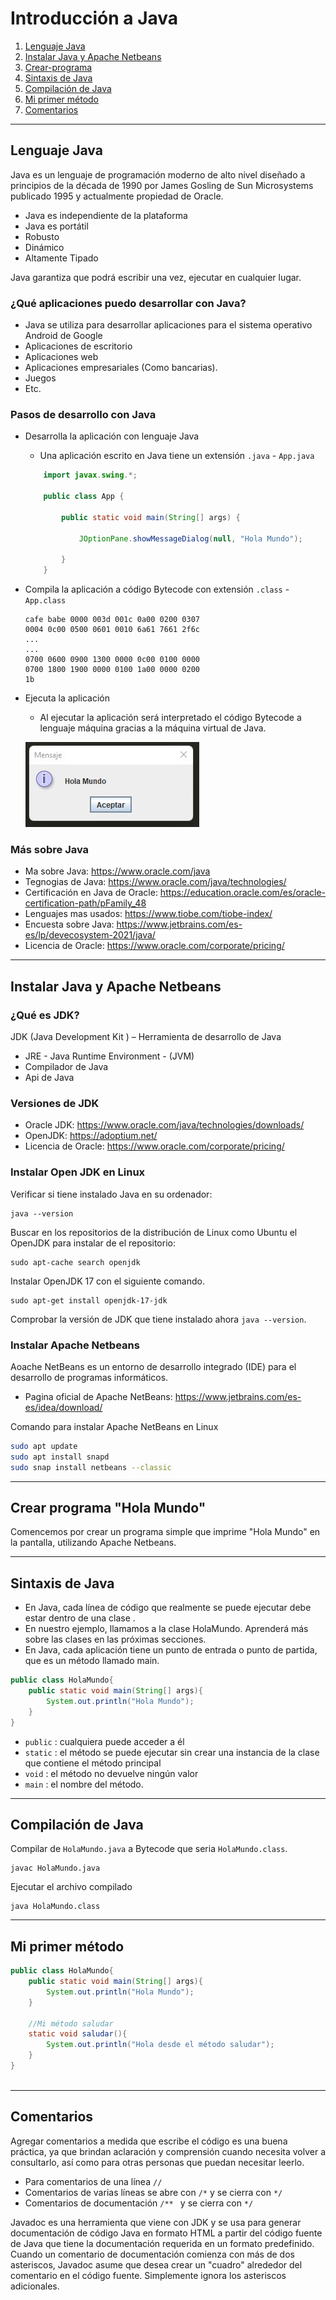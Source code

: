 # Introducción a Java
 
1. [Lenguaje Java](#Lenguaje-Java)
2. [Instalar Java y Apache Netbeans](#Instalar-Java-y-Apache-Netbeans)
3. [Crear-programa](#Crear-programa )
4. [Sintaxis de Java](#Sintaxis-de-Java)
5. [Compilación de Java](#Compilación-de-Java)
6. [Mi primer método](#Mi-primer-método)
7. [Comentarios](#Comentarios)
 
---
## Lenguaje Java
Java es un lenguaje de programación moderno de alto nivel diseñado a principios de la década de 1990 por James Gosling de Sun Microsystems publicado 1995 y actualmente propiedad de Oracle.
- Java es independiente de la plataforma
- Java es portátil
- Robusto
- Dinámico
- Altamente Tipado
 
Java garantiza que podrá escribir una vez, ejecutar en cualquier lugar.
### ¿Qué aplicaciones puedo desarrollar con Java?
- Java se utiliza para desarrollar aplicaciones para el sistema operativo Android de Google
- Aplicaciones de escritorio
- Aplicaciones web
- Aplicaciones empresariales (Como bancarias).
- Juegos
- Etc.
 
### Pasos de desarrollo con Java
- Desarrolla la aplicación con lenguaje Java
    - Una aplicación escrito en Java tiene un extensión `.java` -
    `App.java`
    ~~~java
        import javax.swing.*;
 
        public class App {
 
            public static void main(String[] args) {
 
                JOptionPane.showMessageDialog(null, "Hola Mundo");
       
            }
        }
    ~~~
   
- Compila la aplicación a código Bytecode con extensión `.class` - `App.class`
    ~~~
    cafe babe 0000 003d 001c 0a00 0200 0307
    0004 0c00 0500 0601 0010 6a61 7661 2f6c
    ...
    ...
    0700 0600 0900 1300 0000 0c00 0100 0000
    0700 1800 1900 0000 0100 1a00 0000 0200
    1b
    ~~~
- Ejecuta la aplicación
    - Al ejecutar la aplicación será interpretado el código Bytecode a lenguaje máquina gracias a la máquina virtual de Java.
   
    ![Como funciona  Java ](../img/jop-holamundo.jpg)
### Más sobre Java
- Ma sobre Java: https://www.oracle.com/java
- Tegnogias de Java: https://www.oracle.com/java/technologies/
- Certificación en Java de Oracle: https://education.oracle.com/es/oracle-certification-path/pFamily_48
- Lenguajes mas usados: https://www.tiobe.com/tiobe-index/
- Encuesta sobre Java: https://www.jetbrains.com/es-es/lp/devecosystem-2021/java/
- Licencia de Oracle: https://www.oracle.com/corporate/pricing/
 
---
## Instalar Java y Apache Netbeans
### ¿Qué es JDK?
JDK (Java Development Kit ) – Herramienta de desarrollo de Java
- JRE - Java Runtime Environment - (JVM)
- Compilador de Java
- Api de  Java
 
### Versiones de JDK
- Oracle JDK: https://www.oracle.com/java/technologies/downloads/
- OpenJDK: https://adoptium.net/
- Licencia de Oracle: https://www.oracle.com/corporate/pricing/
 
### Instalar Open JDK en  Linux
Verificar si tiene instalado Java en su ordenador:
~~~
java --version
~~~
 
Buscar en los repositorios de la distribución de Linux como Ubuntu el OpenJDK para instalar de el repositorio:
~~~
sudo apt-cache search openjdk
~~~
 
Instalar OpenJDK 17 con el siguiente comando.
 
~~~
sudo apt-get install openjdk-17-jdk
~~~
 
Comprobar la versión de JDK que tiene instalado ahora `java --version`.
 
 
### Instalar Apache Netbeans 
Aoache NetBeans es un entorno de desarrollo integrado (IDE) para el desarrollo de programas informáticos.
 
- Pagina oficial de Apache NetBeans: https://www.jetbrains.com/es-es/idea/download/

Comando para instalar Apache NetBeans en Linux 
~~~bash
sudo apt update
sudo apt install snapd
sudo snap install netbeans --classic
~~~

---
## Crear programa "Hola Mundo"
Comencemos por crear un programa simple que imprime "Hola Mundo" en la pantalla, utilizando Apache Netbeans. 

---
## Sintaxis de Java
- En Java, cada línea de código que realmente se puede ejecutar debe estar dentro de una clase .
- En nuestro ejemplo, llamamos a la clase HolaMundo. Aprenderá más sobre las clases en las próximas secciones.
- En Java, cada aplicación tiene un punto de entrada o punto de partida, que es un método llamado main.
 
~~~java
public class HolaMundo{
    public static void main(String[] args){
        System.out.println("Hola Mundo");
    }
}
~~~
 
- `public` : cualquiera puede acceder a él
- `static` : el método se puede ejecutar sin crear una instancia de la clase que contiene el método principal
- `void` : el método no devuelve ningún valor
- `main` : el nombre del método.
 
---
## Compilación de Java
 
Compilar de `HolaMundo.java` a Bytecode que seria `HolaMundo.class`.
 
~~~
javac HolaMundo.java
~~~
 
Ejecutar el archivo compilado
 
~~~
java HolaMundo.class
~~~
 
---
## Mi primer método  
 
~~~java
public class HolaMundo{
    public static void main(String[] args){
        System.out.println("Hola Mundo");
    }
 
    //Mi método saludar
    static void saludar(){
        System.out.println("Hola desde el método saludar");
    }
}
 
~~~
 
---
## Comentarios
Agregar comentarios a medida que escribe el código es una buena práctica, ya que brindan aclaración y comprensión cuando necesita volver a consultarlo, así como para otras personas que puedan necesitar leerlo.
 
- Para comentarios de una línea `//`
- Comentarios de varias líneas se abre con `/*` y se cierra con `*/`
- Comentarios de documentación `/** ` y se cierra con `*/`
 
Javadoc es una herramienta que viene con JDK y se usa para generar documentación de código Java en formato HTML a partir del código fuente de Java que tiene la documentación requerida en un formato predefinido. Cuando un comentario de documentación comienza con más de dos asteriscos, Javadoc asume que desea crear un "cuadro" alrededor del comentario en el código fuente. Simplemente ignora los asteriscos adicionales.
 
 
 

